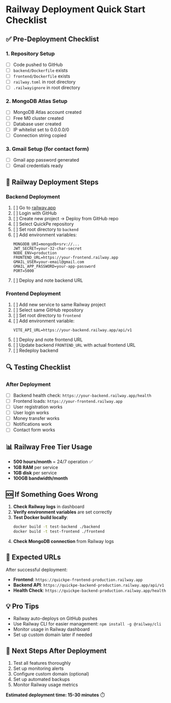 # Railway Deployment Quick Start Checklist

## ✅ Pre-Deployment Checklist

### 1. Repository Setup
- [ ] Code pushed to GitHub
- [ ] `backend/Dockerfile` exists
- [ ] `frontend/Dockerfile` exists
- [ ] `railway.toml` in root directory
- [ ] `.railwayignore` in root directory

### 2. MongoDB Atlas Setup
- [ ] MongoDB Atlas account created
- [ ] Free M0 cluster created
- [ ] Database user created
- [ ] IP whitelist set to 0.0.0.0/0
- [ ] Connection string copied

### 3. Gmail Setup (for contact form)
- [ ] Gmail app password generated
- [ ] Gmail credentials ready

## 🚂 Railway Deployment Steps

### Backend Deployment
1. [ ] Go to [railway.app](https://railway.app)
2. [ ] Login with GitHub
3. [ ] Create new project → Deploy from GitHub repo
4. [ ] Select QuickPe repository
5. [ ] Set root directory to `backend`
6. [ ] Add environment variables:
   ```
   MONGODB_URI=mongodb+srv://...
   JWT_SECRET=your-32-char-secret
   NODE_ENV=production
   FRONTEND_URL=https://your-frontend.railway.app
   GMAIL_USER=your-email@gmail.com
   GMAIL_APP_PASSWORD=your-app-password
   PORT=5000
   ```
7. [ ] Deploy and note backend URL

### Frontend Deployment
1. [ ] Add new service to same Railway project
2. [ ] Select same GitHub repository
3. [ ] Set root directory to `frontend`
4. [ ] Add environment variable:
   ```
   VITE_API_URL=https://your-backend.railway.app/api/v1
   ```
5. [ ] Deploy and note frontend URL
6. [ ] Update backend `FRONTEND_URL` with actual frontend URL
7. [ ] Redeploy backend

## 🔍 Testing Checklist

### After Deployment
- [ ] Backend health check: `https://your-backend.railway.app/health`
- [ ] Frontend loads: `https://your-frontend.railway.app`
- [ ] User registration works
- [ ] User login works
- [ ] Money transfer works
- [ ] Notifications work
- [ ] Contact form works

## 📊 Railway Free Tier Usage

- **500 hours/month** = 24/7 operation ✅
- **1GB RAM** per service
- **1GB disk** per service
- **100GB bandwidth/month**

## 🆘 If Something Goes Wrong

1. **Check Railway logs** in dashboard
2. **Verify environment variables** are set correctly
3. **Test Docker build locally**:
   ```bash
   docker build -t test-backend ./backend
   docker build -t test-frontend ./frontend
   ```
4. **Check MongoDB connection** from Railway logs

## 🎯 Expected URLs

After successful deployment:
- **Frontend**: `https://quickpe-frontend-production.railway.app`
- **Backend API**: `https://quickpe-backend-production.railway.app/api/v1`
- **Health Check**: `https://quickpe-backend-production.railway.app/health`

## 💡 Pro Tips

- Railway auto-deploys on GitHub pushes
- Use Railway CLI for easier management: `npm install -g @railway/cli`
- Monitor usage in Railway dashboard
- Set up custom domain later if needed

## 🔄 Next Steps After Deployment

1. Test all features thoroughly
2. Set up monitoring alerts
3. Configure custom domain (optional)
4. Set up automated backups
5. Monitor Railway usage metrics

**Estimated deployment time: 15-30 minutes** ⏱️
